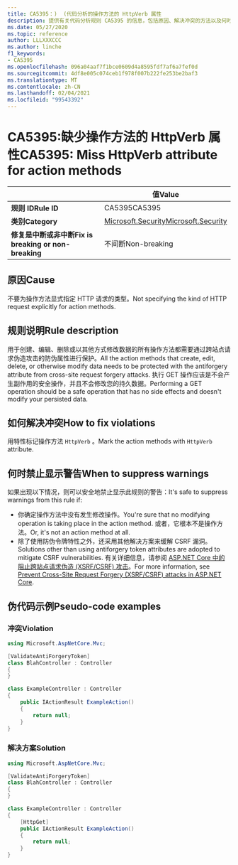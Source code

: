```yaml
---
title: CA5395：)  (代码分析的操作方法的 HttpVerb 属性
description: 提供有关代码分析规则 CA5395 的信息，包括原因、解决冲突的方法以及何时取消显示。
ms.date: 05/27/2020
ms.topic: reference
author: LLLXXXCCC
ms.author: linche
f1_keywords:
- CA5395
ms.openlocfilehash: 096a04aaf7f1bce0609d4a8595fdf7af6a7fef0d
ms.sourcegitcommit: 4df8e005c074ceb1f978f007b222fe253be2baf3
ms.translationtype: MT
ms.contentlocale: zh-CN
ms.lasthandoff: 02/04/2021
ms.locfileid: "99543392"
---
```

# <a name="ca5395-miss-httpverb-attribute-for-action-methods"></a><span data-ttu-id="9bcc4-103">CA5395:缺少操作方法的 HttpVerb 属性</span><span class="sxs-lookup"><span data-stu-id="9bcc4-103">CA5395: Miss HttpVerb attribute for action methods</span></span>

| | <span data-ttu-id="9bcc4-104">值</span><span class="sxs-lookup"><span data-stu-id="9bcc4-104">Value</span></span> |
|-|-|
| <span data-ttu-id="9bcc4-105">**规则 ID**</span><span class="sxs-lookup"><span data-stu-id="9bcc4-105">**Rule ID**</span></span> |<span data-ttu-id="9bcc4-106">CA5395</span><span class="sxs-lookup"><span data-stu-id="9bcc4-106">CA5395</span></span>|
| <span data-ttu-id="9bcc4-107">**类别**</span><span class="sxs-lookup"><span data-stu-id="9bcc4-107">**Category**</span></span> |[<span data-ttu-id="9bcc4-108">Microsoft.Security</span><span class="sxs-lookup"><span data-stu-id="9bcc4-108">Microsoft.Security</span></span>](security-warnings.md)|
| <span data-ttu-id="9bcc4-109">**修复是中断或非中断**</span><span class="sxs-lookup"><span data-stu-id="9bcc4-109">**Fix is breaking or non-breaking**</span></span> |<span data-ttu-id="9bcc4-110">不间断</span><span class="sxs-lookup"><span data-stu-id="9bcc4-110">Non-breaking</span></span>|

## <a name="cause"></a><span data-ttu-id="9bcc4-111">原因</span><span class="sxs-lookup"><span data-stu-id="9bcc4-111">Cause</span></span>

<span data-ttu-id="9bcc4-112">不要为操作方法显式指定 HTTP 请求的类型。</span><span class="sxs-lookup"><span data-stu-id="9bcc4-112">Not specifying the kind of HTTP request explicitly for action methods.</span></span>

## <a name="rule-description"></a><span data-ttu-id="9bcc4-113">规则说明</span><span class="sxs-lookup"><span data-stu-id="9bcc4-113">Rule description</span></span>

<span data-ttu-id="9bcc4-114">用于创建、编辑、删除或以其他方式修改数据的所有操作方法都需要通过跨站点请求伪造攻击的防伪属性进行保护。</span><span class="sxs-lookup"><span data-stu-id="9bcc4-114">All the action methods that create, edit, delete, or otherwise modify data needs to be protected with the antiforgery attribute from cross-site request forgery attacks.</span></span> <span data-ttu-id="9bcc4-115">执行 GET 操作应该是不会产生副作用的安全操作，并且不会修改您的持久数据。</span><span class="sxs-lookup"><span data-stu-id="9bcc4-115">Performing a GET operation should be a safe operation that has no side effects and doesn't modify your persisted data.</span></span>

## <a name="how-to-fix-violations"></a><span data-ttu-id="9bcc4-116">如何解决冲突</span><span class="sxs-lookup"><span data-stu-id="9bcc4-116">How to fix violations</span></span>

<span data-ttu-id="9bcc4-117">用特性标记操作方法 `HttpVerb` 。</span><span class="sxs-lookup"><span data-stu-id="9bcc4-117">Mark the action methods with `HttpVerb` attribute.</span></span>

## <a name="when-to-suppress-warnings"></a><span data-ttu-id="9bcc4-118">何时禁止显示警告</span><span class="sxs-lookup"><span data-stu-id="9bcc4-118">When to suppress warnings</span></span>

<span data-ttu-id="9bcc4-119">如果出现以下情况，则可以安全地禁止显示此规则的警告：</span><span class="sxs-lookup"><span data-stu-id="9bcc4-119">It's safe to suppress warnings from this rule if:</span></span>

- <span data-ttu-id="9bcc4-120">你确定操作方法中没有发生修改操作。</span><span class="sxs-lookup"><span data-stu-id="9bcc4-120">You're sure that no modifying operation is taking place in the action method.</span></span> <span data-ttu-id="9bcc4-121">或者，它根本不是操作方法。</span><span class="sxs-lookup"><span data-stu-id="9bcc4-121">Or, it's not an action method at all.</span></span>
- <span data-ttu-id="9bcc4-122">除了使用防伪令牌特性之外，还采用其他解决方案来缓解 CSRF 漏洞。</span><span class="sxs-lookup"><span data-stu-id="9bcc4-122">Solutions other than using antiforgery token attributes are adopted to mitigate CSRF vulnerabilities.</span></span> <span data-ttu-id="9bcc4-123">有关详细信息，请参阅 [ASP.NET Core 中的阻止跨站点请求伪造 (XSRF/CSRF) 攻击](/aspnet/core/security/anti-request-forgery)。</span><span class="sxs-lookup"><span data-stu-id="9bcc4-123">For more information, see [Prevent Cross-Site Request Forgery (XSRF/CSRF) attacks in ASP.NET Core](/aspnet/core/security/anti-request-forgery).</span></span>

## <a name="pseudo-code-examples"></a><span data-ttu-id="9bcc4-124">伪代码示例</span><span class="sxs-lookup"><span data-stu-id="9bcc4-124">Pseudo-code examples</span></span>

### <a name="violation"></a><span data-ttu-id="9bcc4-125">冲突</span><span class="sxs-lookup"><span data-stu-id="9bcc4-125">Violation</span></span>

```csharp
using Microsoft.AspNetCore.Mvc;

[ValidateAntiForgeryToken]
class BlahController : Controller
{
}

class ExampleController : Controller
{
    public IActionResult ExampleAction()
    {
        return null;
    }
}
```

### <a name="solution"></a><span data-ttu-id="9bcc4-126">解决方案</span><span class="sxs-lookup"><span data-stu-id="9bcc4-126">Solution</span></span>

```csharp
using Microsoft.AspNetCore.Mvc;

[ValidateAntiForgeryToken]
class BlahController : Controller
{
}

class ExampleController : Controller
{
    [HttpGet]
    public IActionResult ExampleAction()
    {
        return null;
    }
}
```
